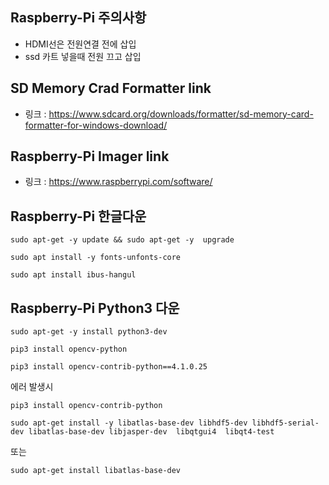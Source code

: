 ## Raspberry-Pi 주의사항
- HDMI선은 전원연결 전에 삽입
- ssd 카트 넣을때 전원 끄고 삽입

## SD Memory Crad Formatter link
- 링크 : https://www.sdcard.org/downloads/formatter/sd-memory-card-formatter-for-windows-download/

## Raspberry-Pi Imager link
- 링크 : https://www.raspberrypi.com/software/

## Raspberry-Pi 한글다운
   ```
   sudo apt-get -y update && sudo apt-get -y  upgrade
   
   sudo apt install -y fonts-unfonts-core
   
   sudo apt install ibus-hangul
   ```
## Raspberry-Pi Python3 다운
   ```
   sudo apt-get -y install python3-dev
   
   pip3 install opencv-python
   
   pip3 install opencv-contrib-python==4.1.0.25
   ```
   에러 발생시
   ```
   pip3 install opencv-contrib-python 
   
   sudo apt-get install -y libatlas-base-dev libhdf5-dev libhdf5-serial-dev libatlas-base-dev libjasper-dev  libqtgui4  libqt4-test
   ```
   또는
   ```
   sudo apt-get install libatlas-base-dev
   ```

